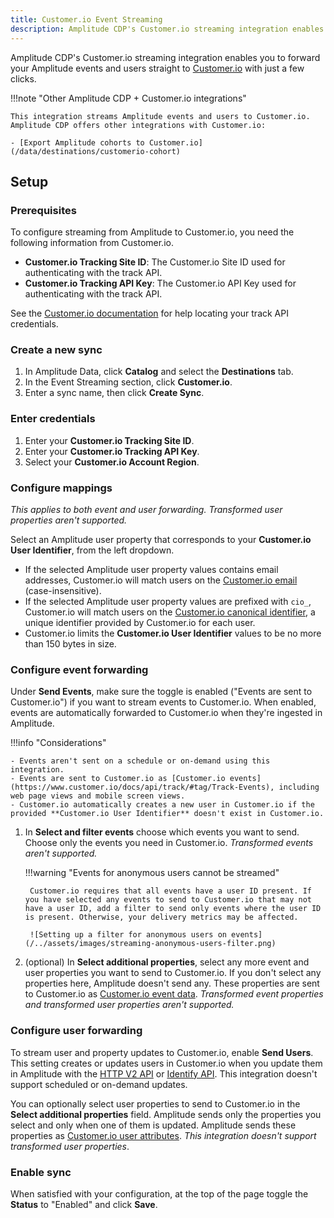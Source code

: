 ```yaml
---
title: Customer.io Event Streaming
description: Amplitude CDP's Customer.io streaming integration enables you to forward your Amplitude events and users straight to Customer.io with just a few clicks.
---
```


Amplitude CDP's Customer.io streaming integration enables you to forward your Amplitude events and users straight to [Customer.io](https://customer.io/) with just a few clicks.

!!!note "Other Amplitude CDP + Customer.io integrations"

    This integration streams Amplitude events and users to Customer.io. Amplitude CDP offers other integrations with Customer.io:

    - [Export Amplitude cohorts to Customer.io](/data/destinations/customerio-cohort)

## Setup

### Prerequisites

To configure streaming from Amplitude to Customer.io, you need the following information from Customer.io.

- **Customer.io Tracking Site ID**: The Customer.io Site ID used for authenticating with the track API.
- **Customer.io Tracking API Key**: The Customer.io API Key used for authenticating with the track API.

See the [Customer.io documentation](https://www.customer.io/docs/api/track/#section/Authentication/Basic-Auth-(Tracking-API-Key)) for help locating your track API credentials.

### Create a new sync

1. In Amplitude Data, click **Catalog** and select the **Destinations** tab.
2. In the Event Streaming section, click **Customer.io**.
3. Enter a sync name, then click **Create Sync**.

### Enter credentials

1. Enter your **Customer.io Tracking Site ID**.
2. Enter your **Customer.io Tracking API Key**.
3. Select your **Customer.io Account Region**.

### Configure mappings

_This applies to both event and user forwarding. Transformed user properties aren't supported._

Select an Amplitude user property that corresponds to your **Customer.io User Identifier**, from the left dropdown.

- If the selected Amplitude user property values contains email addresses, Customer.io will match users on the [Customer.io email](https://customer.io/docs/identifying-people/#identifiers) (case-insensitive).
- If the selected Amplitude user property values are prefixed with `cio_`, Customer.io will match users on the [Customer.io canonical identifier](https://customer.io/docs/identifying-people/#cio_id), a unique identifier provided by Customer.io for each user.
- Customer.io limits the **Customer.io User Identifier** values to be no more than 150 bytes in size.

### Configure event forwarding

Under **Send Events**, make sure the toggle is enabled ("Events are sent to Customer.io") if you want to stream events to Customer.io. When enabled, events are automatically forwarded to Customer.io when they're ingested in Amplitude.

!!!info "Considerations"

    - Events aren't sent on a schedule or on-demand using this integration.
    - Events are sent to Customer.io as [Customer.io events](https://www.customer.io/docs/api/track/#tag/Track-Events), including web page views and mobile screen views.
    - Customer.io automatically creates a new user in Customer.io if the provided **Customer.io User Identifier** doesn't exist in Customer.io.

1. In **Select and filter events** choose which events you want to send. Choose only the events you need in Customer.io. _Transformed events aren't supported._

    !!!warning "Events for anonymous users cannot be streamed"

        Customer.io requires that all events have a user ID present. If you have selected any events to send to Customer.io that may not have a user ID, add a filter to send only events where the user ID is present. Otherwise, your delivery metrics may be affected.

        ![Setting up a filter for anonymous users on events](/../assets/images/streaming-anonymous-users-filter.png)

2. (optional) In **Select additional properties**, select any more event and user properties you want to send to Customer.io. If you don't select any properties here, Amplitude doesn't send any. These properties are sent to Customer.io as [Customer.io event data](https://www.customer.io/docs/events/#event-name-and-data). _Transformed event properties and transformed user properties aren't supported._

### Configure user forwarding

To stream user and property updates to Customer.io, enable **Send Users**. This setting creates or updates users in Customer.io when you update them in Amplitude with the [HTTP V2 API](/analytics/apis/http-v2-api/) or [Identify API](/analytics/apis/identify-api/). This integration doesn't support scheduled or on-demand updates.

You can optionally select user properties to send to Customer.io in the **Select additional properties** field. Amplitude sends only the properties you select and only when one of them is updated. Amplitude sends these properties as [Customer.io user attributes](https://www.customer.io/docs/attributes/). _This integration doesn't support transformed user properties_.

### Enable sync

When satisfied with your configuration, at the top of the page toggle the **Status** to "Enabled" and click **Save**.
